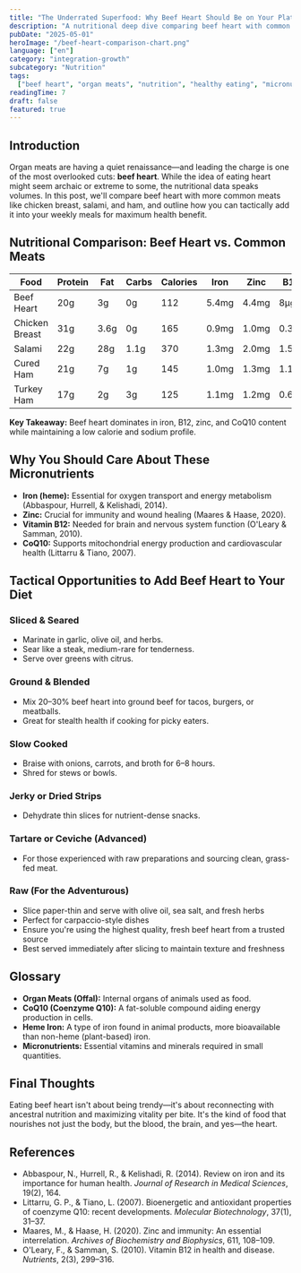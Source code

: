 ```yaml
---
title: "The Underrated Superfood: Why Beef Heart Should Be on Your Plate"
description: "A nutritional deep dive comparing beef heart with common meats like chicken, salami, and ham, and how to tactically integrate this organ meat into your diet."
pubDate: "2025-05-01"
heroImage: "/beef-heart-comparison-chart.png"
language: ["en"]
category: "integration-growth"
subcategory: "Nutrition"
tags:
  ["beef heart", "organ meats", "nutrition", "healthy eating", "micronutrients"]
readingTime: 7
draft: false
featured: true
---
```


## Introduction

Organ meats are having a quiet renaissance—and leading the charge is one of the most overlooked cuts: **beef heart**. While the idea of eating heart might seem archaic or extreme to some, the nutritional data speaks volumes. In this post, we'll compare beef heart with more common meats like chicken breast, salami, and ham, and outline how you can tactically add it into your weekly meals for maximum health benefit.

## Nutritional Comparison: Beef Heart vs. Common Meats

| Food           | Protein | Fat  | Carbs | Calories | Iron  | Zinc  | B12   | CoQ10 | Sodium | Score |
| -------------- | ------- | ---- | ----- | -------- | ----- | ----- | ----- | ----- | ------ | ----- |
| Beef Heart     | 20g     | 3g   | 0g    | 112      | 5.4mg | 4.4mg | 8µg   | 113mg | 98mg   | 100   |
| Chicken Breast | 31g     | 3.6g | 0g    | 165      | 0.9mg | 1.0mg | 0.3µg | 2.2mg | 74mg   | 27.4  |
| Salami         | 22g     | 28g  | 1.1g  | 370      | 1.3mg | 2.0mg | 1.5µg | 0mg   | 1700mg | 0     |
| Cured Ham      | 21g     | 7g   | 1g    | 145      | 1.0mg | 1.3mg | 1.1µg | 0mg   | 1200mg | 12.1  |
| Turkey Ham     | 17g     | 2g   | 3g    | 125      | 1.1mg | 1.2mg | 0.6µg | 0mg   | 1000mg | 4.3   |

**Key Takeaway:** Beef heart dominates in iron, B12, zinc, and CoQ10 content while maintaining a low calorie and sodium profile.

## Why You Should Care About These Micronutrients

- **Iron (heme):** Essential for oxygen transport and energy metabolism (Abbaspour, Hurrell, & Kelishadi, 2014).
- **Zinc:** Crucial for immunity and wound healing (Maares & Haase, 2020).
- **Vitamin B12:** Needed for brain and nervous system function (O'Leary & Samman, 2010).
- **CoQ10:** Supports mitochondrial energy production and cardiovascular health (Littarru & Tiano, 2007).

## Tactical Opportunities to Add Beef Heart to Your Diet

### Sliced & Seared

- Marinate in garlic, olive oil, and herbs.
- Sear like a steak, medium-rare for tenderness.
- Serve over greens with citrus.

### Ground & Blended

- Mix 20–30% beef heart into ground beef for tacos, burgers, or meatballs.
- Great for stealth health if cooking for picky eaters.

### Slow Cooked

- Braise with onions, carrots, and broth for 6–8 hours.
- Shred for stews or bowls.

### Jerky or Dried Strips

- Dehydrate thin slices for nutrient-dense snacks.

### Tartare or Ceviche (Advanced)

- For those experienced with raw preparations and sourcing clean, grass-fed meat.

### Raw (For the Adventurous)

- Slice paper-thin and serve with olive oil, sea salt, and fresh herbs
- Perfect for carpaccio-style dishes
- Ensure you're using the highest quality, fresh beef heart from a trusted source
- Best served immediately after slicing to maintain texture and freshness

## Glossary

- **Organ Meats (Offal):** Internal organs of animals used as food.
- **CoQ10 (Coenzyme Q10):** A fat-soluble compound aiding energy production in cells.
- **Heme Iron:** A type of iron found in animal products, more bioavailable than non-heme (plant-based) iron.
- **Micronutrients:** Essential vitamins and minerals required in small quantities.

## Final Thoughts

Eating beef heart isn't about being trendy—it's about reconnecting with ancestral nutrition and maximizing vitality per bite. It's the kind of food that nourishes not just the body, but the blood, the brain, and yes—the heart.

## References

- Abbaspour, N., Hurrell, R., & Kelishadi, R. (2014). Review on iron and its importance for human health. _Journal of Research in Medical Sciences_, 19(2), 164.
- Littarru, G. P., & Tiano, L. (2007). Bioenergetic and antioxidant properties of coenzyme Q10: recent developments. _Molecular Biotechnology_, 37(1), 31–37.
- Maares, M., & Haase, H. (2020). Zinc and immunity: An essential interrelation. _Archives of Biochemistry and Biophysics_, 611, 108–109.
- O'Leary, F., & Samman, S. (2010). Vitamin B12 in health and disease. _Nutrients_, 2(3), 299–316.
